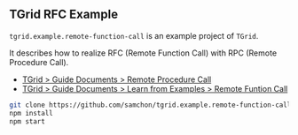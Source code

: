 ## TGrid RFC Example
`tgrid.example.remote-function-call` is an example project of `TGrid`.

It describes how to realize RFC (Remote Function Call) with RPC (Remote Procedure Call).

  - [TGrid > Guide Documents > Remote Procedure Call](https://tgrid.com/docs/remote-procedure-call)
  - [TGrid > Guide Documents > Learn from Examples > Remote Funtion Call](https://tgrid.com/docs/examples/remote-function-call)

```bash
git clone https://github.com/samchon/tgrid.example.remote-function-call
npm install
npm start
```